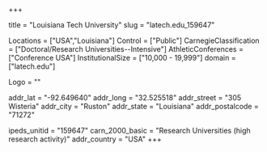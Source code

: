 
+++

title = "Louisiana Tech University"
slug = "latech.edu_159647"

Locations = ["USA","Louisiana"]
Control = ["Public"]
CarnegieClassification = ["Doctoral/Research Universities--Intensive"]
AthleticConferences = ["Conference USA"]
InstitutionalSize = ["10,000 - 19,999"]
domain = ["latech.edu"]

Logo = ""

addr_lat = "-92.649640"
addr_long = "32.525518"
addr_street = "305 Wisteria"
addr_city = "Ruston"
addr_state = "Louisiana"
addr_postalcode = "71272"

ipeds_unitid = "159647"
carn_2000_basic = "Research Universities (high research activity)"
addr_country = "USA"
+++
    
